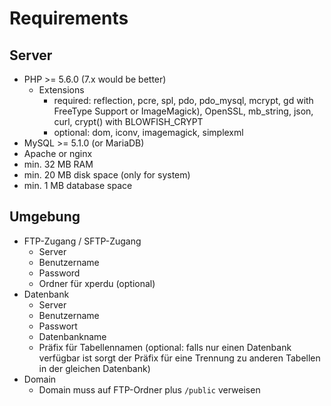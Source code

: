 # Requirements

## Server

- PHP >= 5.6.0 (7.x would be better)
  - Extensions
    - required: reflection, pcre, spl, pdo, pdo_mysql, mcrypt, gd with FreeType Support or ImageMagick), OpenSSL, mb_string, json, curl, crypt() with BLOWFISH_CRYPT
    - optional: dom, iconv, imagemagick, simplexml
- MySQL >= 5.1.0 (or MariaDB)
- Apache or nginx
- min. 32 MB RAM
- min. 20 MB disk space (only for system)
- min. 1 MB database space

## Umgebung

- FTP-Zugang / SFTP-Zugang
  - Server
  - Benutzername
  - Password
  - Ordner für xperdu (optional)
- Datenbank
  - Server
  - Benutzername
  - Passwort
  - Datenbankname
  - Präfix für Tabellennamen (optional: falls nur einen Datenbank verfügbar ist sorgt der Präfix für eine Trennung zu anderen Tabellen in der gleichen Datenbank)
- Domain
  - Domain muss auf FTP-Ordner plus `/public` verweisen
